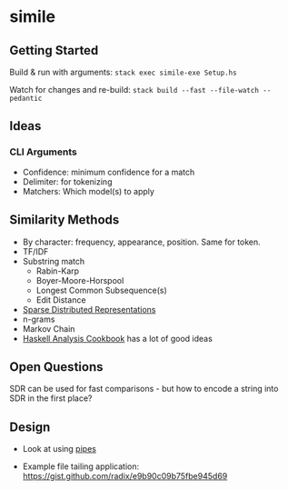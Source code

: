 # simile

## Getting Started
Build & run with arguments:
`stack exec simile-exe Setup.hs`

Watch for changes and re-build:
`stack build --fast --file-watch --pedantic`

## Ideas
### CLI Arguments
- Confidence: minimum confidence for a match
- Delimiter: for tokenizing
- Matchers: Which model(s) to apply

## Similarity Methods
- By character: frequency, appearance, position. Same for token.
- TF/IDF
- Substring match
  - Rabin-Karp
  - Boyer-Moore-Horspool
  - Longest Common Subsequence(s)
  - Edit Distance
- [Sparse Distributed Representations](http://www.cortical.io/technology_representations.html)
- n-grams
- Markov Chain
- [Haskell Analysis Cookbook](http://haskelldata.com/) has a lot of good ideas

## Open Questions
SDR can be used for fast comparisons - but how to encode a string into SDR in the first place?

## Design
* Look at using [pipes](https://hackage.haskell.org/package/pipes)
- Example file tailing application: https://gist.github.com/radix/e9b90c09b75fbe945d69
